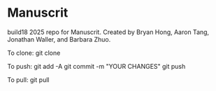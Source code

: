 # Manuscrit
build18 2025 repo for Manuscrit. Created by Bryan Hong, Aaron Tang, Jonathan Waller, and Barbara Zhuo.

To clone:
git clone <URL>

To push:
git add -A
git commit -m "YOUR CHANGES"
git push

To pull:
git pull
